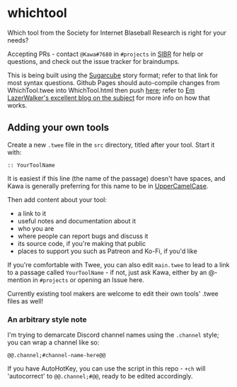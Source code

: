 # whichtool
 Which tool from the Society for Internet Blaseball Research is right for your needs?

Accepting PRs - contact `@Kawa#7680` in `#projects` in [SIBR](https://discord.sibr.dev) for help or questions, and check out the issue tracker for braindumps.

This is being built using the [Sugarcube](https://www.motoslave.net/sugarcube/2/docs/#introduction) story format; refer to that link for most syntax questions. Github Pages should auto-compile changes from WhichTool.twee into WhichTool.html then push [here](https://kawa-kitsuragi.github.io/whichtool/); refer to [Em LazerWalker's excellent blog on the subject](https://blog.lazerwalker.com/azure,/game/dev/2020/01/16/a-modern-developers-workflow-for-twine.html) for more info on how that works.

## Adding your own tools
Create a new `.twee` file in the `src` directory, titled after your tool. Start it with:

```
:: YourToolName
```

It is easiest if this line (the name of the passage) doesn't have spaces, and Kawa is generally preferring for this name to be in [UpperCamelCase](https://en.wikipedia.org/wiki/Camel_case).

Then add content about your tool:
* a link to it
* useful notes and documentation about it
* who you are
* where people can report bugs and discuss it
* its source code, if you're making that public
* places to support you such as Patreon and Ko-Fi, if you'd like

If you're comfortable with Twee, you can also edit `main.twee` to lead to a link to a passage called `YourToolName` - if not, just ask Kawa, either by an @-mention in `#projects` or opening an Issue here. 

Currently existing tool makers are welcome to edit their own tools' .twee files as well! 

### An arbitrary style note
I'm trying to demarcate Discord channel names using the `.channel` style; you can wrap a channel like so:
```
@@.channel;#channel-name-here@@
```
If you have AutoHotKey, you can use the script in this repo - `+ch` will 'autocorrect' to `@@.channel;#@@`, ready to be edited accordingly.
